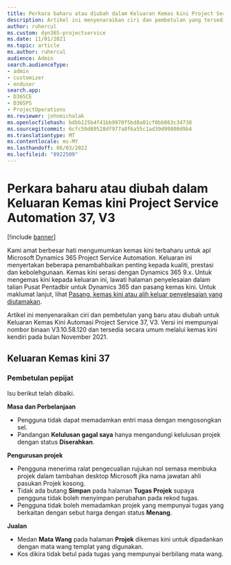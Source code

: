 ```yaml
---
title: Perkara baharu atau diubah dalam Keluaran Kemas kini Project Service Automation 37, V3
description: Artikel ini menyenaraikan ciri dan pembetulan yang tersedia dalam Microsoft Dynamics 365 Project Service Automation Kemas Kini Keluaran 37, V3.
author: ruhercul
ms.custom: dyn365-projectservice
ms.date: 11/01/2021
ms.topic: article
ms.author: ruhercul
audience: Admin
search.audienceType:
- admin
- customizer
- enduser
search.app:
- D365CE
- D365PS
- ProjectOperations
ms.reviewer: johnmichalak
ms.openlocfilehash: bdbb125b4f41bb9970f5bd8a01cf0bb863c34738
ms.sourcegitcommit: 6cfc50d89528df977a8f6a55c1ad39d99800d9b4
ms.translationtype: MT
ms.contentlocale: ms-MY
ms.lasthandoff: 06/03/2022
ms.locfileid: "8922509"
---
```

# <a name="whats-new-or-changed-in-project-service-automation-update-release-37-v3"></a>Perkara baharu atau diubah dalam Keluaran Kemas kini Project Service Automation 37, V3

[!include [banner](../includes/psa-now-project-operations.md)]

Kami amat berbesar hati mengumumkan kemas kini terbaharu untuk apl Microsoft Dynamics 365 Project Service Automation. Keluaran ini menyertakan beberapa penambahbaikan penting kepada kualiti, prestasi dan kebolehgunaan. Kemas kini serasi dengan Dynamics 365 9.x. Untuk mengemas kini kepada keluaran ini, lawati halaman penyelesaian dalam talian Pusat Pentadbir untuk Dynamics 365 dan pasang kemas kini. Untuk maklumat lanjut, lihat [Pasang, kemas kini atau alih keluar penyelesaian yang diutamakan](/power-platform/admin/install-remove-preferred-solution).

Artikel ini menyenaraikan ciri dan pembetulan yang baru atau diubah untuk Keluaran Kemas Kini Automasi Project Service 37, V3. Versi ini mempunyai nombor binaan V3.10.58.120 dan tersedia secara umum melalui kemas kini kendiri pada bulan November 2021.

## <a name="update-release-37"></a>Keluaran Kemas kini 37

### <a name="bug-fixes"></a>Pembetulan pepijat

Isu berikut telah dibaiki.

**Masa dan Perbelanjaan**
- Pengguna tidak dapat memadamkan entri masa dengan mengosongkan sel.
- Pandangan **Kelulusan gagal saya** hanya mengandungi kelulusan projek dengan status **Diserahkan**.

**Pengurusan projek**
- Pengguna menerima ralat pengecualian rujukan nol semasa membuka projek dalam tambahan desktop Microsoft jika nama jawatan ahli pasukan Projek kosong.
- Tidak ada butang **Simpan** pada halaman **Tugas Projek** supaya pengguna tidak boleh menyimpan perubahan pada rekod tugas.
- Pengguna tidak boleh memadamkan projek yang mempunyai tugas yang berkaitan dengan sebut harga dengan status **Menang**.

**Jualan**
- Medan **Mata Wang** pada halaman **Projek** dikemas kini untuk dipadankan dengan mata wang templat yang digunakan.
- Kos dikira tidak betul pada tugas yang mempunyai berbilang mata wang.
